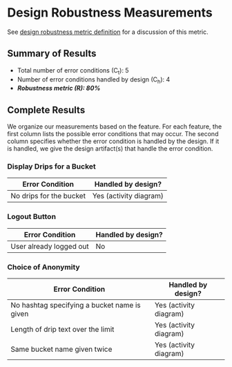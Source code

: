 # Design Robustness Measurements

See [design robustness metric definition](../metric-definitions/design-robustness-metric.md) 
for a discussion of this metric.

## Summary of Results

* Total number of error conditions (C<sub>t</sub>): 5
* Number of error conditions handled by design (C<sub>h</sub>): 4
* ***Robustness metric (R): 80%***

## Complete Results

We organize our measurements based on the feature. For each feature, the first 
column lists the possible error conditions that may occur. The second column 
specifies whether the error condition is handled by the design. If it is 
handled, we give the design artifact(s) that handle the error condition. 


### Display Drips for a Bucket

Error Condition | Handled by design?
--- | ---
No drips for the bucket | Yes (activity diagram)


### Logout Button

Error Condition | Handled by design?
--- | ---
User already logged out | No


### Choice of Anonymity
Error Condition | Handled by design?
--- | ---
No hashtag specifying a bucket name is given | Yes (activity diagram)
Length of drip text over the limit | Yes (activity diagram)
Same bucket name given twice | Yes (activity diagram)